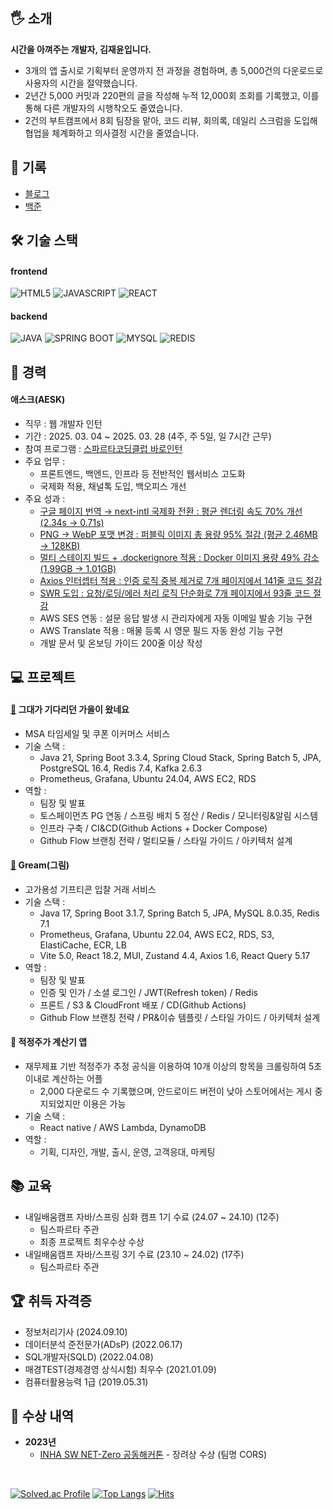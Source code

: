 ## 🖐 소개
**시간을 아껴주는 개발자, 김재윤입니다.**

- 3개의 앱 출시로 기획부터 운영까지 전 과정을 경험하며, 총 5,000건의 다운로드로 사용자의 시간을 절약했습니다.
- 2년간 5,000 커밋과 220편의 글을 작성해 누적 12,000회 조회를 기록했고, 이를 통해 다른 개발자의 시행착오도 줄였습니다.
- 2건의 부트캠프에서 8회 팀장을 맡아, 코드 리뷰, 회의록, 데일리 스크럼을 도입해 협업을 체계화하고 의사결정 시간을 줄였습니다.

## 📃 기록
- [블로그](https://promisingmoon.tistory.com?utm_source=github&utm_medium=referral&utm_campaign=job_search)
- [백준](https://solved.ac/profile/wodbs7758)

## 🛠 기술 스택
#### frontend
![HTML5](https://img.shields.io/badge/html5-E34F26?style=for-the-badge&logo=html5&logoColor=white)
![JAVASCRIPT](https://img.shields.io/badge/javascript-F7DF1E.svg?&style=for-the-badge&logo=javascript&logoColor=white)
![REACT](https://img.shields.io/badge/react-61DAFB.svg?&style=for-the-badge&logo=react&logoColor=white) 
   
#### backend
![JAVA](https://img.shields.io/badge/Java-007396?style=for-the-badge&logo=Java&logoColor=white)
![SPRING BOOT](https://img.shields.io/badge/springboot-6DB33F.svg?&style=for-the-badge&logo=springboot&logoColor=white)
![MYSQL](https://img.shields.io/badge/mysql-4479A1?style=for-the-badge&logo=mysql&logoColor=white)
![REDIS](https://img.shields.io/badge/Redis-DC382D?style=for-the-badge&logo=redis&logoColor=white)

## 🏢 경력 
#### 애스크(AESK)
- 직무 : 웹 개발자 인턴
- 기간 : 2025. 03. 04 ~ 2025. 03. 28 (4주, 주 5일, 일 7시간 근무)
- 참여 프로그램 : [스파르타코딩클럽 바로인턴](https://intellipick.spartacodingclub.kr/student-baro-intern)
- 주요 업무 : 
    - 프론트엔드, 백엔드, 인프라 등 전반적인 웹서비스 고도화
    - 국제화 적용, 채널톡 도입, 백오피스 개선
- 주요 성과 : 
    - [구글 페이지 번역 → next-intl 국제화 전환 : 평균 렌더링 속도 70% 개선 (2.34s → 0.71s)](https://promisingmoon.tistory.com/233)
    - [PNG → WebP 포맷 변경 : 퍼블릭 이미지 총 용량 95% 절감 (평균 2.46MB → 128KB)](https://promisingmoon.tistory.com/232)
    - [멀티 스테이지 빌드 + .dockerignore 적용 : Docker 이미지 용량 49% 감소 (1.99GB → 1.01GB)](https://promisingmoon.tistory.com/229)
    - [Axios 인터셉터 적용 : 인증 로직 중복 제거로 7개 페이지에서 141줄 코드 절감](https://promisingmoon.tistory.com/231)
    - [SWR 도입 : 요청/로딩/에러 처리 로직 단순화로 7개 페이지에서 93줄 코드 절감](https://promisingmoon.tistory.com/230)
    - AWS SES 연동 : 설문 응답 발생 시 관리자에게 자동 이메일 발송 기능 구현
    - AWS Translate 적용 : 매물 등록 시 영문 필드 자동 완성 기능 구현
    - 개발 문서 및 온보딩 가이드 200줄 이상 작성

## 💻 프로젝트 
#### [🔗](https://github.com/autumn-radiata/radiata-backend) 그대가 기다리던 가을이 왔네요 
- MSA 타임세일 및 쿠폰 이커머스 서비스
- 기술 스택 :
   - Java 21, Spring Boot 3.3.4, Spring Cloud Stack, Spring Batch 5, JPA, PostgreSQL 16.4, Redis 7.4, Kafka 2.6.3
   - Prometheus, Grafana, Ubuntu 24.04, AWS EC2, RDS
- 역할 : 
   - 팀장 및 발표
   - 토스페이먼츠 PG 연동 / 스프링 배치 5 정산 / Redis / 모니터링&알림 시스템
   - 인프라 구축 / CI&CD(Github Actions + Docker Compose)
   - Github Flow 브랜칭 전략 / 멀티모듈 / 스타일 가이드 / 아키텍처 설계

#### [🔗](https://github.com/Team-BC-1/gream-backend) Gream(그림)
- 고가용성 기프티콘 입찰 거래 서비스
- 기술 스택 :
   - Java 17, Spring Boot 3.1.7, Spring Batch 5, JPA, MySQL 8.0.35, Redis 7.1
   - Prometheus, Grafana, Ubuntu 22.04, AWS EC2, RDS, S3, ElastiCache, ECR, LB
   - Vite 5.0, React 18.2, MUI, Zustand 4.4, Axios 1.6, React Query 5.17
- 역할 :
   - 팀장 및 발표
   - 인증 및 인가 / 소셜 로그인 / JWT(Refresh token) / Redis
   - 프론트 / S3 & CloudFront 배포 / CD(Github Actions)
   - Github Flow 브랜칭 전략 / PR&이슈 템플릿 / 스타일 가이드 / 아키텍처 설계

#### 🔗 적정주가 계산기 앱
- 재무제표 기반 적정주가 추정 공식을 이용하여 10개 이상의 항목을 크롤링하여 5초 이내로 계산하는 어플
   - 2,000 다운로드 수 기록했으며, 안드로이드 버전이 낮아 스토어에서는 게시 중지되었지만 이용은 가능
- 기술 스택 :
   - React native / AWS Lambda, DynamoDB
- 역할 :
   - 기획, 디자인, 개발, 출시, 운영, 고객응대, 마케팅 

## 📚 교육 
- 내일배움캠프 자바/스프링 심화 캠프 1기 수료 (24.07 ~ 24.10) (12주)
   - 팀스파르타 주관
   - 최종 프로젝트 최우수상 수상
- 내일배움캠프 자바/스프링 3기 수료 (23.10 ~ 24.02) (17주)
   - 팀스파르타 주관

## 🏆 취득 자격증
- 정보처리기사 (2024.09.10)
- 데이터분석 준전문가(ADsP) (2022.06.17)
- SQL개발자(SQLD) (2022.04.08) 
- 매경TEST(경제경영 상식시험) 최우수 (2021.01.09)
- 컴퓨터활용능력 1급 (2019.05.31)

## 🏅 수상 내역
* **2023년**
   * [INHA SW NET-Zero 공동해커톤](https://swuniv.inha.ac.kr/swuniv/12703/subview.do?enc=Zm5jdDF8QEB8JTJGYmJzJTJGc3d1bml2JTJGMzExMyUyRjEwNTczNyUyRmFydGNsVmlldy5kbyUzRg%3D%3D) - 장려상 수상 (팀명 CORS)
<br />
   
[![Solved.ac Profile](http://mazassumnida.wtf/api/v2/generate_badge?boj=wodbs7758)](https://solved.ac/wodbs7758/)
[![Top Langs](https://github-readme-stats.vercel.app/api/top-langs/?username=yunjae62&layout=compact&hide=C,Assembly,Shell,Makefile,Perl,SmPL,Roff,Yacc,CMake)]((https://github.com/anuraghazra/github-readme-stats))
[![Hits](https://hits.seeyoufarm.com/api/count/incr/badge.svg?url=https%3A%2F%2Fgithub.com%2Flycoris62&count_bg=%2379C83D&title_bg=%23555555&icon=&icon_color=%23E7E7E7&title=hits&edge_flat=false)](https://hits.seeyoufarm.com)
